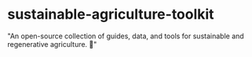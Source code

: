 # sustainable-agriculture-toolkit
"An open-source collection of guides, data, and tools for sustainable and regenerative agriculture. 🌿"
